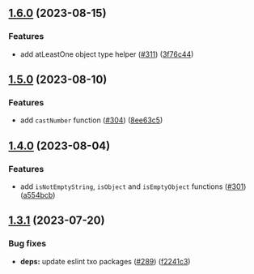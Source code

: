 ## [1.6.0](https://github.com/technology-studio/types/compare/v1.5.0...v1.6.0) (2023-08-15)


### Features

* add atLeastOne object type helper ([#311](https://github.com/technology-studio/types/issues/311)) ([3f76c44](https://github.com/technology-studio/types/commit/3f76c444facaf231ccab6aae3cfa1a2ecd5283ed))

## [1.5.0](https://github.com/technology-studio/types/compare/v1.4.0...v1.5.0) (2023-08-10)


### Features

* add `castNumber` function ([#304](https://github.com/technology-studio/types/issues/304)) ([8ee63c5](https://github.com/technology-studio/types/commit/8ee63c54e1d9aa21016e3b76ef58bfc768d82679))

## [1.4.0](https://github.com/technology-studio/types/compare/v1.3.1...v1.4.0) (2023-08-04)


### Features

* add `isNotEmptyString`, `isObject` and `isEmptyObject` functions ([#301](https://github.com/technology-studio/types/issues/301)) ([a554bcb](https://github.com/technology-studio/types/commit/a554bcbd00302b8b719c0ea4f040274e42fd181b))

## [1.3.1](https://github.com/technology-studio/types/compare/v1.3.0...v1.3.1) (2023-07-20)


### Bug fixes

* **deps:** update eslint txo packages ([#289](https://github.com/technology-studio/types/issues/289)) ([f2241c3](https://github.com/technology-studio/types/commit/f2241c3c03b99c3ad91598dfe9ef6558254d444f))
